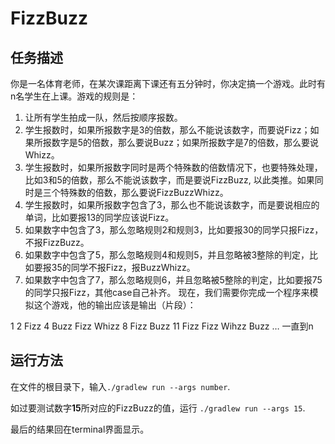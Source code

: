 # FizzBuzz

## 任务描述
你是一名体育老师，在某次课距离下课还有五分钟时，你决定搞一个游戏。此时有n名学生在上课。游戏的规则是：
1. 让所有学生拍成一队，然后按顺序报数。
2. 学生报数时，如果所报数字是3的倍数，那么不能说该数字，而要说Fizz；如果所报数字是5的倍数，那么要说Buzz；如果所报数字是7的倍数，那么要说Whizz。
3. 学生报数时，如果所报数字同时是两个特殊数的倍数情况下，也要特殊处理，比如3和5的倍数，那么不能说该数字，而是要说FizzBuzz, 以此类推。如果同时是三个特殊数的倍数，那么要说FizzBuzzWhizz。
4. 学生报数时，如果所报数字包含了3，那么也不能说该数字，而是要说相应的单词，比如要报13的同学应该说Fizz。
5. 如果数字中包含了3，那么忽略规则2和规则3，比如要报30的同学只报Fizz，不报FizzBuzz。
6. 如果数字中包含了5，那么忽略规则4和规则5，并且忽略被3整除的判定，比如要报35的同学不报Fizz，报BuzzWhizz。
7. 如果数字中包含了7，那么忽略规则6，并且忽略被5整除的判定，比如要报75的同学只报Fizz，其他case自己补齐。
   现在，我们需要你完成一个程序来模拟这个游戏，他的输出应该是输出（片段）：

1 2 Fizz 4 Buzz Fizz Whizz 8 Fizz Buzz 11 Fizz Fizz Wihzz Buzz … 一直到n

## 运行方法

在文件的根目录下，输入`./gradlew run --args number`.

如过要测试数字**15**所对应的FizzBuzz的值，运行
`./gradlew run --args 15`.

最后的结果回在terminal界面显示。